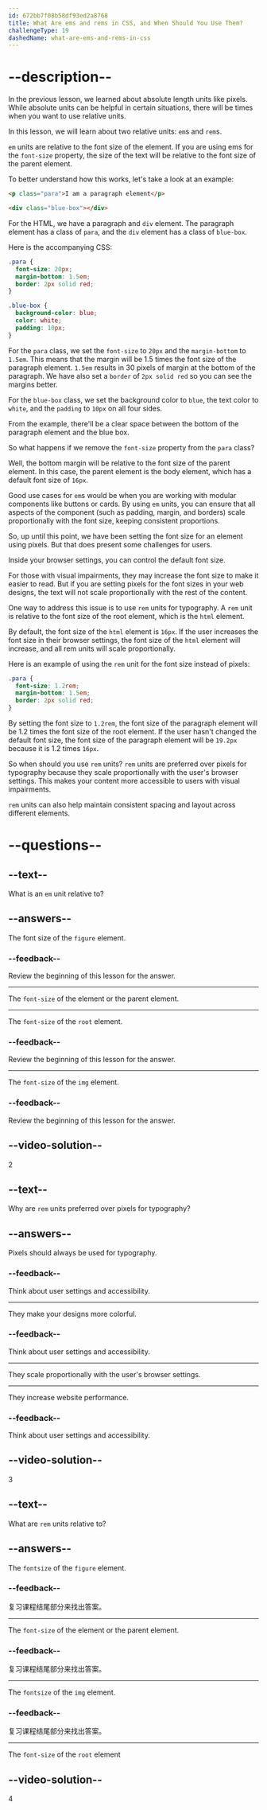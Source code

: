 ```yaml
---
id: 672bb7f08b58df93ed2a8768
title: What Are ems and rems in CSS, and When Should You Use Them?
challengeType: 19
dashedName: what-are-ems-and-rems-in-css
---
```


# --description--

In the previous lesson, we learned about absolute length units like pixels. While absolute units can be helpful in certain situations, there will be times when you want to use relative units.

In this lesson, we will learn about two relative units: `em`s and `rem`s.

`em` units are relative to the font size of the element. If you are using ems for the `font-size` property, the size of the text will be relative to the font size of the parent element.

To better understand how this works, let's take a look at an example:

```html
<p class="para">I am a paragraph element</p>

<div class="blue-box"></div>
```

For the HTML, we have a paragraph and `div` element. The paragraph element has a class of `para`, and the `div` element has a class of `blue-box`.

Here is the accompanying CSS:

```css
.para {
  font-size: 20px;
  margin-bottom: 1.5em;
  border: 2px solid red;
}

.blue-box {
  background-color: blue;
  color: white;
  padding: 10px;
}
```

For the `para` class, we set the `font-size` to `20px` and the `margin-bottom` to `1.5em`. This means that the margin will be 1.5 times the font size of the paragraph element. `1.5em` results in 30 pixels of margin at the bottom of the paragraph. We have also set a `border` of `2px solid red` so you can see the margins better.

For the `blue-box` class, we set the background color to `blue`, the text color to `white`, and the `padding` to `10px` on all four sides.

From the example, there'll be a clear space between the bottom of the paragraph element and the blue box.

So what happens if we remove the `font-size` property from the `para` class?

Well, the bottom margin will be relative to the font size of the parent element. In this case, the parent element is the body element, which has a default font size of `16px`.

Good use cases for `em`s would be when you are working with modular components like buttons or cards. By using `em` units, you can ensure that all aspects of the component (such as padding, margin, and borders) scale proportionally with the font size, keeping consistent proportions.

So, up until this point, we have been setting the font size for an element using pixels. But that does present some challenges for users.

Inside your browser settings, you can control the default font size.

For those with visual impairments, they may increase the font size to make it easier to read. But if you are setting pixels for the font sizes in your web designs, the text will not scale proportionally with the rest of the content.

One way to address this issue is to use `rem` units for typography. A `rem` unit is relative to the font size of the root element, which is the `html` element.

By default, the font size of the `html` element is `16px`. If the user increases the font size in their browser settings, the font size of the `html` element will increase, and all rem units will scale proportionally.

Here is an example of using the `rem` unit for the font size instead of pixels:

```css
.para {
  font-size: 1.2rem;
  margin-bottom: 1.5em;
  border: 2px solid red;
}
```

By setting the font size to `1.2rem`, the font size of the paragraph element will be 1.2 times the font size of the root element. If the user hasn't changed the default font size, the font size of the paragraph element will be `19.2px` because it is 1.2 times `16px`.

So when should you use `rem` units? `rem` units are preferred over pixels for typography because they scale proportionally with the user's browser settings. This makes your content more accessible to users with visual impairments.

`rem` units can also help maintain consistent spacing and layout across different elements.

# --questions--

## --text--

What is an `em` unit relative to?

## --answers--

The font size of the `figure` element.

### --feedback--

Review the beginning of this lesson for the answer.

---

The `font-size` of the element or the parent element.

---

The `font-size` of the `root` element.

### --feedback--

Review the beginning of this lesson for the answer.

---

The `font-size` of the `img` element.

### --feedback--

Review the beginning of this lesson for the answer.

## --video-solution--

2

## --text--

Why are `rem` units preferred over pixels for typography?

## --answers--

Pixels should always be used for typography.

### --feedback--

Think about user settings and accessibility.

---

They make your designs more colorful.

### --feedback--

Think about user settings and accessibility.

---

They scale proportionally with the user's browser settings.

---

They increase website performance.

### --feedback--

Think about user settings and accessibility.

## --video-solution--

3

## --text--

What are `rem` units relative to?

## --answers--

The `fontsize` of the `figure` element.

### --feedback--

复习课程结尾部分来找出答案。

---

The `font-size` of the element or the parent element.

### --feedback--

复习课程结尾部分来找出答案。

---

The `fontsize` of the `img` element.

### --feedback--

复习课程结尾部分来找出答案。

---

The `font-size` of the `root` element

## --video-solution--

4
